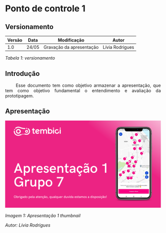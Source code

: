 # Ponto de controle 1

## Versionamento

| Versão | Data | Modificação | Autor |
|-|-|:-:|:-:|
| 1.0 | 24/05 | Gravação da apresentação | Lívia Rodrigues |


*Tabela 1: versionamento*

## Introdução

<p align="justify">&emsp;&emsp; Esse documento tem como objetivo armazenar a apresentação, que tem como objetivo fundamental o entendimento e avaliação da prototipagem. </P>

## Apresentação


[![Apresentação 1](../assets/apresentacoes/AP1.png)](https://youtu.be/8ssdPAHgU4U)

*Imagem 1: Apresentação 1 thumbnail*

*Autor: Lívia Rodrigues*